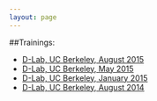 ```yaml
---
layout: page
---
```

##Trainings:
* [D-Lab, UC Berkeley, August 2015](/learnpython/trainings/2015-08-berkeley-dlab)
* [D-Lab, UC Berkeley, May 2015](/learnpython/trainings/2015-05-berkeley-dlab)
* [D-Lab, UC Berkeley, January 2015](/learnpython/trainings/2015-01-berkeley-dlab)
* [D-Lab, UC Berkeley, August 2014](/learnpython/trainings/2014-08-berkeley-dlab)
